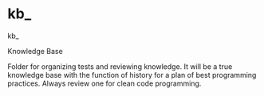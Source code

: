 # kb_

kb_

Knowledge Base

Folder for organizing tests and reviewing knowledge.
It will be a true knowledge base with the function of history for a plan of best programming practices.
Always review one for clean code programming.
